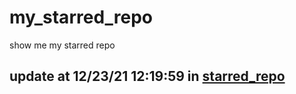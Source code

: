 # my_starred_repo
show me my starred repo

update at 12/23/21 12:19:59 in [starred_repo](./index.html)
---

